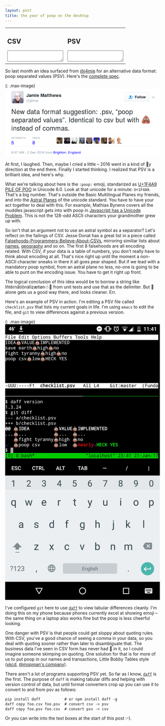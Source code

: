 ```yaml
---
layout: post
title: the year of poop on the desktop
---
```


<table width="100%">
<tr>
<td><h2>CSV</h2><textarea id="table_csv" class="ctable" wrap="off" autocorrect="off" spellcheck="false"></textarea></td>
<td><h2>PSV</h2><textarea id="table_poop" class="ctable" wrap="off" autocorrect="off" spellcheck="false"></textarea></td>
</tr>
</table>

<script>
$(function() {
  var txt = "IDEA,VALUE,IMPLEMENTED\nsave earth,high,no\nfight tyranny,high,no\npoop csv,low,HECK YES\n";

  var delim = String.fromCharCode(0xD83D, 0xDCA9);
  var csv_poop = new daff.Csv(delim);
  var csv = new daff.Csv();
  var update = true;
  $('#table_poop').keyup(function() {
     if (update) {
       update = false;
       $('#table_csv').val(csv.renderTable(csv_poop.makeTable($('#table_poop').val())));
       update = true;
     }
  });
  $('#table_csv').keyup(function() {
     if (update) {
       update = false;
       $('#table_poop').val(csv_poop.renderTable(csv.makeTable($('#table_csv').val())));
       update = true;
     }
  });
  $('#table_csv').val(txt);
  $('#table_csv').trigger('keyup');
  $('#table_poop').trigger('keyup');
});
</script>

So last month an idea surfaced from [@j4mie](https://twitter.com/j4mie])
for an alternative data format: poop separated values (PSV).  Here's the
<a href='https://twitter.com/j4mie/status/804701143171497984'>complete spec</a>.

{: .max-image}
![PSV Spec](/images/psv_spec.png)

At first, I laughed.  Then, maybe I cried a little &ndash; 2016 went in a
kind of &#x1f4a9;y direction at the end there.
Finally I started thinking.  I realized that PSV is a brilliant idea,
and here's why.

What we're talking about here is the `:poop:` emoji, standarized as
<a href='http://www.fileformat.info/info/unicode/char/1f4a9/index.htm'>U+1F4A9 PILE OF POO</a>
in Unicode 6.0.
Look at that unicode for a minute: `U+1F4A9`.  That's a big number.
That's outside the Basic Multilingual Planes my friends, and into
the <a href='https://en.wikipedia.org/wiki/Plane_%28Unicode%29'>Astral Planes</a> of
the unicode standard.  You have to have your act together to deal with this.
For example, Mathias Bynens covers all the muddles javascript gets into with poop in
<a href='https://mathiasbynens.be/notes/javascript-unicode'>Javascript has a Unicode Problem</a>.
This is not the 128-odd ASCII characters your grandmother grew up with.

So isn't that an argument not to use an astral symbol as a separator?
Let's reflect on the failings of CSV.  Jesse
Donat has a great list in a piece called
<a href='https://donatstudios.com/Falsehoods-Programmers-Believe-About-CSVs'>Falsehoods-Programmers-Believe-About-CSVs</a>,
mirroring similiar lists about <a href='http://www.kalzumeus.com/2010/06/17/falsehoods-programmers-believe-about-names/'>names</a>,
<a href='http://wiesmann.codiferes.net/wordpress/?p=15187&lang=en'>geography</a> and so on.
The first 8 falsehoods are all encoding related.  With CSV, if your data is a table
of numbers, you don't really have to think about encoding at all.  That's nice
right up until
the moment a non-ASCII character sneaks in there it all goes pear shaped.
But if we lead with a mandatory poop symbol, from an astral plane no less,
no-one is going to be able to punt on the encoding issue.  You have
to get it right up front.

The logical conclusion of this idea would be to borrow a string
like I&ntilde;t&euml;rn&acirc;ti&ocirc;n&agrave;liz&aelig;ti&oslash;n&#x2603;&#x1F4A9;
from unit tests and use that as the delimiter.  But &#x1F4A9; alone gets us a good way there,
and looks cleaner. Err.

Here's an example of PSV in action.  I'm editing a PSV file called
`checklist.psv` that lists my current goals in life.  I'm using `emacs`
to edit the file, and `git` to view differences against a previous
version.

{: .max-image}
![PSV and daff](/images/psv_diff.jpg)

I've configured `git` here to use <a href='https://github.com/paulfitz/daff'>`daff`</a>
to view tabular differences cleanly.  I'm doing this on my phone because phones
currently excel at showing emoji &ndash; the same thing on a laptop also works fine
but the poop is less cheerful looking.

One danger with PSV is that people could get sloppy about quoting
rules.  With CSV, you've a good chance of seeing a comma in your data,
so you deal with quoting sooner rather than later to disambiguate that.
The business data I've seen in CSV form has never had &#x1F4A9; in it,
so I could imagine someone skimping on quoting.  One solution for that
is for more of us to put poop in our names and transactions,
Little Bobby Tables style (<a href='https://xkcd.com/327/'>xkcd</a>,
<a href='https://opencorporates.com/companies/gb/10542519'>@mopman's company</a>).

There aren't a lot of programs supporting PSV yet.  So far as I know,
<a href='https://github.com/paulfitz/daff'>`daff`</a> is the first.
The purpose of `daff` is making tabular diffs and helping with
version control of data, but until format converters crop up you
can use it to convert to and from psv as follows:

```
pip install daff           # or npm install daff -g
daff copy foo.csv foo.psv  # convert csv -> psv
daff copy foo.psv foo.csv  # convert psv -> csv
```

Or you can write into the text boxes at the start of this post :-).